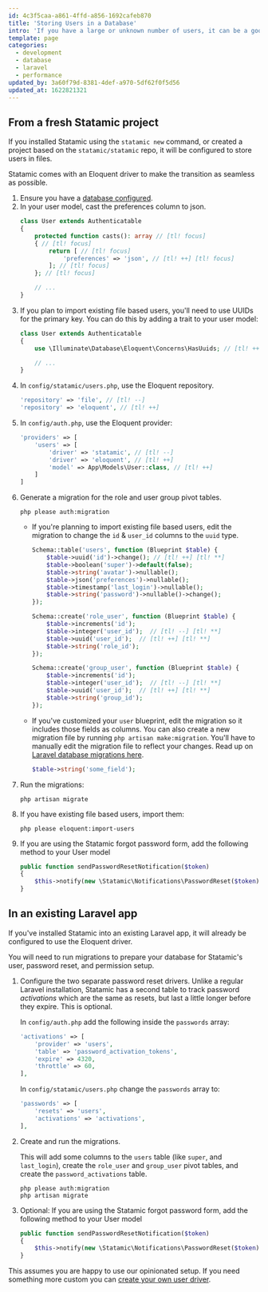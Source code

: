 ```yaml
---
id: 4c3f5caa-a861-4ffd-a856-1692cafeb870
title: 'Storing Users in a Database'
intro: 'If you have a large or unknown number of users, it can be a good idea to store them in a database instead of the filesystem for the sake of performance or scaling.'
template: page
categories:
  - development
  - database
  - laravel
  - performance
updated_by: 3a60f79d-8381-4def-a970-5df62f0f5d56
updated_at: 1622821321
---
```


## From a fresh Statamic project

If you installed Statamic using the `statamic new` command, or created a project based on the `statamic/statamic` repo, it will be configured to store users in files.

Statamic comes with an Eloquent driver to make the transition as seamless as possible.

1. Ensure you have a [database configured](https://laravel.com/docs/database#configuration).
1. In your user model, cast the preferences column to json.
    ```php
    class User extends Authenticatable
    {
        protected function casts(): array // [tl! focus]
        { // [tl! focus]
            return [ // [tl! focus]
                'preferences' => 'json', // [tl! ++] [tl! focus]
            ]; // [tl! focus]
        }; // [tl! focus]

        // ...
    }
    ```
1. If you plan to import existing file based users, you'll need to use UUIDs for the primary key. You can do this by adding a trait to your user model:
    ```php
    class User extends Authenticatable
    {
        use \Illuminate\Database\Eloquent\Concerns\HasUuids; // [tl! ++] [tl! focus]

        // ...
    }
    ```
1. In `config/statamic/users.php`, use the Eloquent repository.
    ```php
    'repository' => 'file', // [tl! --]
    'repository' => 'eloquent', // [tl! ++]
    ```
1. In `config/auth.php`, use the Eloquent provider:
    ```php
    'providers' => [
        'users' => [
            'driver' => 'statamic', // [tl! --]
            'driver' => 'eloquent', // [tl! ++]
            'model' => App\Models\User::class, // [tl! ++]
        ]
    ]
    ```
1. Generate a migration for the role and user group pivot tables.
    ```cli
    php please auth:migration
    ```
    - If you're planning to import existing file based users, edit the migration to change the `id` & `user_id` columns to the `uuid` type.
        ```php
        Schema::table('users', function (Blueprint $table) {
            $table->uuid('id')->change(); // [tl! ++] [tl! **]
            $table->boolean('super')->default(false);
            $table->string('avatar')->nullable();
            $table->json('preferences')->nullable();
            $table->timestamp('last_login')->nullable();
            $table->string('password')->nullable()->change();
        });

        Schema::create('role_user', function (Blueprint $table) {
            $table->increments('id');
            $table->integer('user_id');  // [tl! --] [tl! **]
            $table->uuid('user_id');  // [tl! ++] [tl! **]
            $table->string('role_id');
        });

        Schema::create('group_user', function (Blueprint $table) {
            $table->increments('id');
            $table->integer('user_id');  // [tl! --] [tl! **]
            $table->uuid('user_id');  // [tl! ++] [tl! **]
            $table->string('group_id');
        });
        ```
    - If you've customized your `user` blueprint, edit the migration so it includes those fields as columns. You can also create a new migration file by running `php artisan make:migration`. You'll have to manually edit the migration file to reflect your changes. Read up on [Laravel database migrations here](https://laravel.com/docs/10.x/migrations).
        ```php
        $table->string('some_field');
        ```
1. Run the migrations:
    ```cli
    php artisan migrate
    ```
1. If you have existing file based users, import them:
    ```cli
    php please eloquent:import-users
    ```
1. If you are using the Statamic forgot password form, add the following method to your User model
    ```php
    public function sendPasswordResetNotification($token)
    {
        $this->notify(new \Statamic\Notifications\PasswordReset($token));
    }
    ```

## In an existing Laravel app

If you've installed Statamic into an existing Laravel app, it will already be configured to use the Eloquent driver.

You will need to run migrations to prepare your database for Statamic's user, password reset, and permission setup.

1. Configure the two separate password reset drivers. Unlike a regular Laravel installation, Statamic has a second table to track password _activations_ which are the same as resets, but last a little longer before they expire. This is optional.

   In `config/auth.php` add the following inside the `passwords` array:

    ```php
    'activations' => [
        'provider' => 'users',
        'table' => 'password_activation_tokens',
        'expire' => 4320,
        'throttle' => 60,
    ],
    ```

    In `config/statamic/users.php` change the `passwords` array to:

    ```php
    'passwords' => [
        'resets' => 'users',
        'activations' => 'activations',
    ],
    ```

2. Create and run the migrations.

    This will add some columns to the `users` table (like `super`, and `last_login`), create the `role_user` and `group_user` pivot tables, and create the `password_activations` table.

    ``` shell
    php please auth:migration
    php artisan migrate
    ```
4. Optional: If you are using the Statamic forgot password form, add the following method to your User model
    ```php
    public function sendPasswordResetNotification($token)
    {
        $this->notify(new \Statamic\Notifications\PasswordReset($token));
    }
    ```


This assumes you are happy to use our opinionated setup. If you need something more custom you can [create your own user driver](/tips/storing-users-somewhere-custom).
